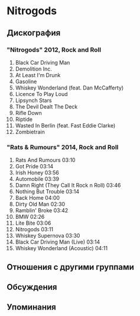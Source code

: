 # Nitrogods



## Дискография

### "Nitrogods" 2012, Rock and Roll

01. Black Car Driving Man
02. Demolition Inc.
03. At Least I'm Drunk
04. Gasoline
05. Whiskey Wonderland (feat. Dan McCafferty)
06. Licence To Play Loud
07. Lipsynch Stars
08. The Devil Dealt The Deck
09. Rifle Down
10. Riptide
11. Wasted In Berlin (feat. Fast Eddie Clarke)
12. Zombietrain

### "Rats & Rumours" 2014, Rock and Roll

01. Rats And Rumours 03:10
02. Got Pride 03:14
03. Irish Honey 03:56
04. Automobile 03:39
05. Damn Right (They Call It Rock n Roll) 03:46
06. Nothing But Trouble 03:14
07. Back Home 04:00
08. Dirty Old Man 02:30
09. Ramblin' Broke 03:42
10. BMW 02:26
11. Lite Bite 03:06
12. Nitrogods 03:11
13. Whiskey Supernova 03:30
14. Black Car Driving Man (Live) 03:14
15. Whiskey Wonderland (Acoustic) 04:11


## Отношения с другими группами


## Обсуждения


## Упоминания

